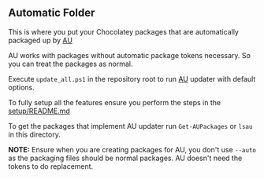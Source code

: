 ## Automatic Folder

This is where you put your Chocolatey packages that are automatically packaged up by [AU](https://chocolatey.org/packages/au)

AU works with packages without automatic package tokens necessary. So you can treat the packages as normal.

Execute `update_all.ps1` in the repository root to run [AU](https://chocolatey.org/packages/au) updater with default options. 

To fully setup all the features ensure you perform the steps in the [setup/README.md](https://github.com/chocolatey/chocolatey-packages-template/blob/master/setup/README.md#automatic-updater-au)

To get the packages that implement AU updater run `Get-AUPackages` or `lsau` in this directory.

**NOTE:** Ensure when you are creating packages for AU, you don't use `--auto` as the packaging files should be normal packages. AU doesn't need the tokens to do replacement.

